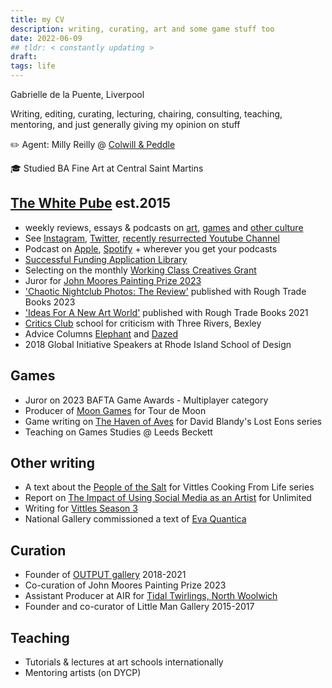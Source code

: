 ```yaml
---
title: my CV 
description: writing, curating, art and some game stuff too
date: 2022-06-09
## tldr: < constantly updating >
draft: 
tags: life
---
```


Gabrielle de la Puente, Liverpool 

Writing, editing, curating, lecturing, chairing, consulting, teaching, mentoring, and just generally giving my opinion on stuff

✏️ Agent: Milly Reilly @ [Colwill & Peddle](https://www.colwillandpeddle.com/authors/the-white-pube)

🎓 Studied BA Fine Art at Central Saint Martins

## [The White Pube](http://thewhitepube.com "The White Pube") est.2015
- weekly reviews, essays & podcasts on [art](https://thewhitepube.com/art), [games](https://thewhitepube.com/games) and [other culture](https://thewhitepube.com/misc)
- See [Instagram](https://www.instagram.com/thewhitepube/), [Twitter](https://twitter.com/TheWhitePube), [recently resurrected Youtube Channel](https://www.youtube.com/channel/UC3dcNljL17OyeC_BcG0WtBQ)
- Podcast on [Apple](https://podcasts.apple.com/gb/podcast/the-white-pube/id1534961421), [Spotify](https://open.spotify.com/show/65q0BVy1k8p3R5G0WKYnV5) + wherever you get your podcasts
- [Successful Funding Application Library](https://thewhitepube.com/fundinglibrary)
- Selecting on the monthly [Working Class Creatives Grant](https://thewhitepube.com/grants)
- Juror for [John Moores Painting Prize 2023](https://www.liverpoolmuseums.org.uk/news/press-releases/jury-announced-john-moores-painting-prize-2023)
- ['Chaotic Nightclub Photos: The Review'](https://roughtradebooks.com/collections/editions/products/chaotic-nightclub-photos-the-review-gabrielle-de-la-puente-the-white-pube) published with Rough Trade Books 2023
- ['Ideas For A New Art World'](https://roughtradebooks.com/collections/editions/products/ideas-for-a-new-art-world-the-white-pube "Buy it Here") published with Rough Trade Books 2021
- [Critics Club](https://threeriversbexley.org/projects/critics-club) school for criticism with Three Rivers, Bexley
- Advice Columns [Elephant](https://elephant.art/author/the-white-pube/) and [Dazed](https://www.dazeddigital.com/the-white-pube)
- 2018 Global Initiative Speakers at Rhode Island School of Design

## Games
- Juror on 2023 BAFTA Game Awards - Multiplayer category
- Producer of [Moon Games](https://gdlp.co.uk/posts/moon-games/) for Tour de Moon
- Game writing on [The Haven of Aves](https://davidblandy.itch.io/lost-eons-haven-of-aves) for David Blandy's Lost Eons series
- Teaching on Games Studies @ Leeds Beckett 

## Other writing
- A text about the [People of the Salt](https://www.vittlesmagazine.com/p/people-of-the-salt) for Vittles Cooking From Life series
- Report on [The Impact of Using Social Media as an Artist](https://gdlp.co.uk/posts/art-report/) for Unlimited
- Writing for [Vittles Season 3](https://vittles.substack.com/p/the-hyper-regional-chippy-traditions?s=r)
- National Gallery commissioned a text of [Eva Quantica](https://www.nationalgallery.org.uk/national-gallery-x/the-rules-do-not-apply/eva-quantica-by-mafj-alvarez)

## Curation 
- Founder of [OUTPUT gallery](https://outputgallery.com) 2018-2021
- Co-curation of John Moores Painting Prize 2023
- Assistant Producer at AIR for [Tidal Twirlings, North Woolwich](https://airstudio.org/places/north-woolwich/)
- Founder and co-curator of Little Man Gallery 2015-2017

## Teaching
- Tutorials & lectures at art schools internationally
- Mentoring artists (on DYCP)



